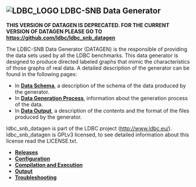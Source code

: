 
![LDBC_LOGO](https://raw.github.com/wiki/ldbc/ldbc_socialnet_bm/images/ldbc-logo.png)
LDBC-SNB Data Generator
----------------------

**THIS VERSION OF DATAGEN IS DEPRECATED. FOR THE CURRENT VERSION OF DATAGEN PLEASE GO TO https://github.com/ldbc/ldbc_snb_datagen**

The LDBC-SNB Data Generator (DATAGEN) is the responsible of providing the data sets used by all the LDBC benchmarks. This data generator is designed to produce directed labeled graphs that mimic the characteristics of those graphs of real data. A detailed description of the generator can be found in the following pages:

* In **[Data Schema](https://github.com/ldbc/ldbc_socialnet_bm/wiki/Data-Schema)**, a description of the schema of the data produced by the generator.
* In **[Data Generation Process](https://github.com/ldbc/ldbc_socialnet_bm/wiki/Data-Generation)**, information about the generation process of the data.
* In **[Data Output](https://github.com/ldbc/ldbc_socialnet_bm/wiki/Data-Output)**, a description of the contents and the format of the files produced by the generator.


ldbc_snb_datagen is part of the LDBC project (http://www.ldbc.eu/).
ldbc_snb_datagen is GPLv3 licensed, to see detailed information about this license read the LICENSE.txt.

* **[Releases](https://github.com/ldbc/ldbc_snb_datagen/releases)**
* **[Configuration](https://github.com/ldbc/ldbc_socialnet_bm/wiki/Configuration)**
* **[Compilation and Execution](https://github.com/ldbc/ldbc_socialnet_bm/wiki/Compilation_Execution)**
* **[Output](https://github.com/ldbc/ldbc_socialnet_bm/wiki/Data-Output)**
* **[Troubleshooting](https://github.com/ldbc/ldbc_socialnet_bm/wiki/Throubleshooting)**

